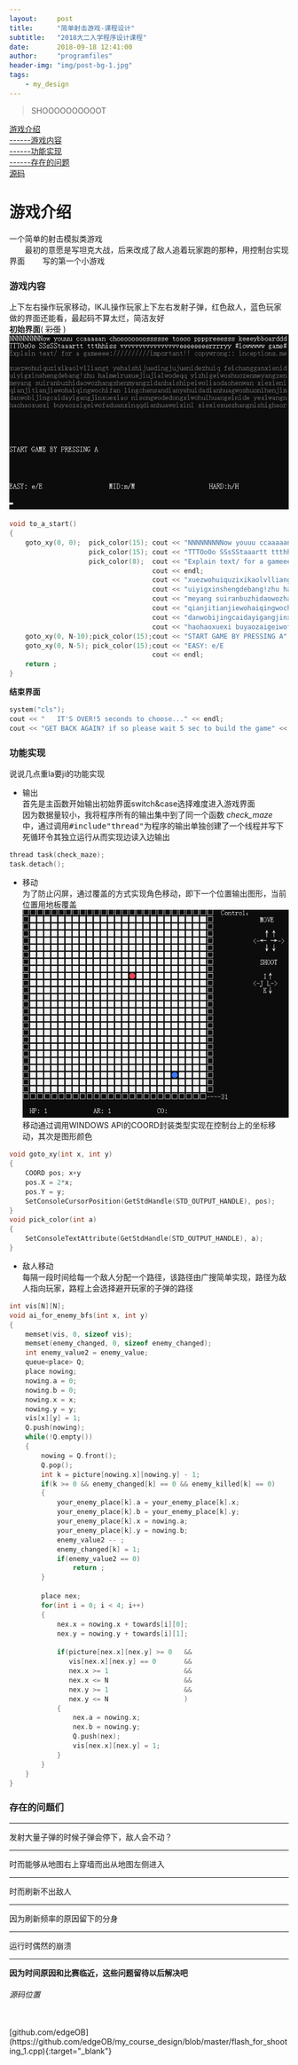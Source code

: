```yaml
---
layout:     post
title:      "简单射击游戏-课程设计"
subtitle:   "2018大二入学程序设计课程"
date:       2018-09-18 12:41:00
author:     "programfiles"
header-img: "img/post-bg-1.jpg"
tags:
    - my_design
---
```

>SHOOOOOOOOOOT<br>

[游戏介绍](#jump1)<br>
[------游戏内容](#jump2)<br>
[------功能实现](#jump3)<br>
[------存在的问题](#jump4)<br>
[源码](#jump5)<br>

<span id="jump1"></span> 
# 游戏介绍
一个简单的射击模拟类游戏<br>
&ensp;&ensp;&ensp;&ensp;最初的意愿是写坦克大战，后来改成了敌人追着玩家跑的那种，用控制台实现界面
&ensp;&ensp;&ensp;&ensp;写的第一个小游戏

<span id="jump2"></span> 
### 游戏内容
上下左右操作玩家移动，IKJL操作玩家上下左右发射子弹，红色敌人，蓝色玩家<br>
做的界面还能看，最起码不算太烂，简洁友好<br>
**初始界面**( ~~彩蛋~~ )
![avatar](/img/in-post/course_play1.png)
```cpp
void to_a_start()
{
    goto_xy(0, 0);  pick_color(15); cout << "NNNNNNNNNow youuu ccaaaaan choooooooossssse toooo ppppreeesss keeeybboarddd" << endl;
                    pick_color(15); cout << "TTTOoOo SSsSStaaartt ttthhiss vvvvvvvvvvvvvvvveeeeeeeerrrryy #lowwwww game#" << endl;
                    pick_color(8);  cout << "Explain text/ for a gameeee://////////important!! copywrong:: inceptions.me" << endl;
                                    cout << endl;
                                    cout << "xuezwohuiquzixikaolvlliangt yehaishijuedingjujuenidezhuiq feichangganxienid" << endl;
                                    cout << "uiyigxinshengdebang!zhu haimeiruxuejiujialwodeqq yizhigeiwoshuozenmeyangzen" << endl;
                                    cout << "meyang suiranbuzhidaowozhangshenmyangzidanhaishipeiwoliaodaohenwan xiexieni" << endl;
                                    cout << "qianjitianjiewohaiqingwochifan lingchensandianyehuidadianhuagwoshuonihenjim" << endl;
                                    cout << "danwobijingcaidayigangjinxuexiao nisongwodedongxiwohuihuangeinide yexiwangn" << endl;
                                    cout << "haohaoxuexi buyaozaigeiwofaduanxinqqdianhuaweixinl xiexiexuezhangnishighaor" << endl;
    goto_xy(0, N-10);pick_color(15);cout << "START GAME BY PRESSING A" << endl;
    goto_xy(0, N-5); pick_color(15);cout << "EASY: e/E                  MID:m/M                    HARD:h/H"       << endl;
                                    cout << endl;
    return ;
}
```
**结束界面**
```cpp
system("cls");
cout << "   IT'S OVER!5 seconds to choose..." << endl;
cout << "GET BACK AGAIN? if so please wait 5 sec to build the game" << endl;
```

<span id="jump3"></span> 
### 功能实现
说说几点重la要ji的功能实现<br>
* 输出<br>
首先是主函数开始输出初始界面switch&case选择难度进入游戏界面<br>
因为数据量较小，我将程序所有的输出集中到了同一个函数 *check_maze* 中，通过调用<kbd>#include"thread"</kbd>为程序的输出单独创建了一个线程并写下死循环令其独立运行从而实现边读入边输出
```cpp
thread task(check_maze);
task.detach();
```
* 移动<br>
为了防止闪屏，通过覆盖的方式实现角色移动，即下一个位置输出图形，当前位置用地板覆盖<br>
![avatar](/img/in-post/course_play2.png)
移动通过调用WINDOWS API的COORD封装类型实现在控制台上的坐标移动，其次是图形颜色<br>
```cpp
void goto_xy(int x, int y)
{
    COORD pos; x+y
    pos.X = 2*x;
    pos.Y = y;
    SetConsoleCursorPosition(GetStdHandle(STD_OUTPUT_HANDLE), pos);
}
void pick_color(int a)
{
    SetConsoleTextAttribute(GetStdHandle(STD_OUTPUT_HANDLE), a);
}
```
* 敌人移动<br>
每隔一段时间给每一个敌人分配一个路径，该路径由广搜简单实现，路径为敌人指向玩家，路程上会选择避开玩家的子弹的路径<br>
```cpp
int vis[N][N];
void ai_for_enemy_bfs(int x, int y)
{
    memset(vis, 0, sizeof vis);
    memset(enemy_changed, 0, sizeof enemy_changed);
    int enemy_value2 = enemy_value;
    queue<place> Q;
    place nowing;
    nowing.a = 0;
    nowing.b = 0;
    nowing.x = x;
    nowing.y = y;
    vis[x][y] = 1;
    Q.push(nowing);
    while(!Q.empty())
    {
        nowing = Q.front();
        Q.pop();
        int k = picture[nowing.x][nowing.y] - 1;
        if(k >= 0 && enemy_changed[k] == 0 && enemy_killed[k] == 0)
        {
            your_enemy_place[k].a = your_enemy_place[k].x;
            your_enemy_place[k].b = your_enemy_place[k].y;
            your_enemy_place[k].x = nowing.a;
            your_enemy_place[k].y = nowing.b;
            enemy_value2 -- ;
            enemy_changed[k] = 1;
            if(enemy_value2 == 0)
                return ;
        }

        place nex;
        for(int i = 0; i < 4; i++)
        {
            nex.x = nowing.x + towards[i][0];
            nex.y = nowing.y + towards[i][1];

            if(picture[nex.x][nex.y] >= 0   &&
               vis[nex.x][nex.y] == 0       &&
               nex.x >= 1                   &&
               nex.x <= N                   &&
               nex.y >= 1                   &&
               nex.y <= N                   )
            {
                nex.a = nowing.x;
                nex.b = nowing.y;
                Q.push(nex);
                vis[nex.x][nex.y] = 1;
            }
        }
    }
}
```

<span id="jump4"></span> 
### 存在的问题们
* * *
发射大量子弹的时候子弹会停下，敌人会不动？
* * *
时而能够从地图右上穿墙而出从地图左侧进入
* * *
时而刷新不出敌人
* * *
因为刷新频率的原因留下的分身
* * *
运行时偶然的崩溃
* * *
**因为时间原因和比赛临近，这些问题留待以后解决吧**

###### 源码位置
<br>
[github.com/edgeOB](https://github.com/edgeOB/my_course_design/blob/master/flash_for_shooting_1.cpp){:target="_blank"}